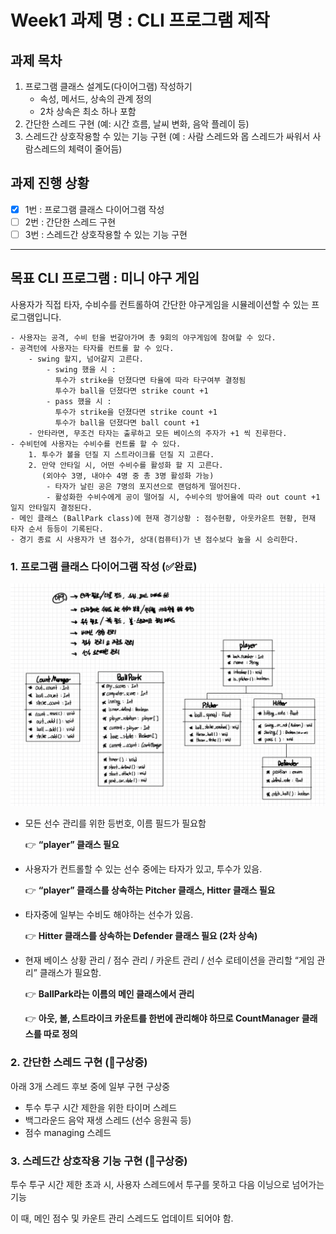 # Week1 과제 명 : CLI 프로그램 제작

## 과제 목차

1. 프로그램 클래스 설계도(다이어그램) 작성하기 
    - 속성, 메서드, 상속의 관계 정의 
    - 2차 상속은 최소 하나 포함
2. 간단한 스레드 구현 (예: 시간 흐름, 날씨 변화, 음악 플레이 등)
3. 스레드간 상호작용할 수 있는 기능 구현 (예 : 사람 스레드와 몹 스레드가 싸워서 사람스레드의 체력이 줄어듬)

## 과제 진행 상황
- [x]  1번 : 프로그램 클래스 다이어그램 작성
- [ ]  2번 : 간단한 스레드 구현
- [ ]  3번 : 스레드간 상호작용할 수 있는 기능 구현

---

<aside>

## 목표 CLI 프로그램 : 미니 야구 게임

사용자가 직접 타자, 수비수를 컨트롤하여 간단한 야구게임을 시뮬레이션할 수 있는 프로그램입니다.

```text
- 사용자는 공격, 수비 턴을 번갈아가며 총 9회의 야구게임에 참여할 수 있다.
- 공격턴에 사용자는 타자를 컨트롤 할 수 있다.
    - swing 할지, 넘어갈지 고른다.
        - swing 했을 시 :
          투수가 strike을 던졌다면 타율에 따라 타구여부 결정됨
          투수가 ball을 던졌다면 strike count +1
        - pass 했을 시 :
          투수가 strike을 던졌다면 strike count +1
          투수가 ball을 던졌다면 ball count +1
    - 안타라면, 무조건 타자는 출루하고 모든 베이스의 주자가 +1 씩 진루한다.
- 수비턴에 사용자는 수비수를 컨트롤 할 수 있다.
    1. 투수가 볼을 던질 지 스트라이크를 던질 지 고른다.
    2. 만약 안타일 시, 어떤 수비수를 활성화 할 지 고른다.
       (외야수 3명, 내야수 4명 중 총 3명 활성화 가능)
        - 타자가 날린 공은 7명의 포지션으로 랜덤하게 떨어진다.
        - 활성화한 수비수에게 공이 떨어질 시, 수비수의 방어율에 따라 out count +1 일지 안타일지 결정된다.
- 메인 클래스 (BallPark class)에 현재 경기상황 : 점수현황, 아웃카운트 현황, 현재 타자 순서 등등이 기록된다.
- 경기 종료 시 사용자가 낸 점수가, 상대(컴퓨터)가 낸 점수보다 높을 시 승리한다.
```

### 1. 프로그램 클래스 다이어그램 작성 (✅완료)

![Class Diagram.jpg](./ClassDiagram.jpg)

- 모든 선수 관리를 위한 등번호, 이름 필드가 필요함

  👉 **“player” 클래스 필요**
- 사용자가 컨트롤할 수 있는 선수 중에는 타자가 있고, 투수가 있음.

  👉 **“player” 클래스를 상속하는 Pitcher 클래스, Hitter 클래스 필요**
- 타자중에 일부는 수비도 해야하는 선수가 있음.

  👉 **Hitter 클래스를 상속하는 Defender 클래스 필요 (2차 상속)**
- 현재 베이스 상황 관리 / 점수 관리 / 카운트 관리 / 선수 로테이션을 관리할 “게임 관리” 클래스가 필요함.

  👉 **BallPark라는 이름의 메인 클래스에서 관리**

  👉 **아웃, 볼, 스트라이크 카운트를 한번에 관리해야 하므로 CountManager 클래스를 따로 정의**


### 2. 간단한 스레드 구현 (🤔구상중)
아래 3개 스레드 후보 중에 일부 구현 구상중
* 투수 투구 시간 제한을 위한 타이머 스레드 
* 백그라운드 음악 재생 스레드 (선수 응원곡 등)
* 점수 managing 스레드

### 3. 스레드간 상호작용 기능 구현 (🤔구상중)

투수 투구 시간 제한 초과 시, 사용자 스레드에서 투구를 못하고 다음 이닝으로 넘어가는 기능

이 때, 메인 점수 및 카운트 관리 스레드도 업데이트 되어야 함.